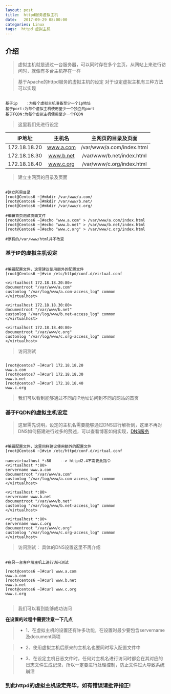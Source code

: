 ```yaml
---
layout: post
title:  httpd服务虚拟主机
date:   2017-09-29 08:00:00
categories: Linux 
tags:  httpd 虚拟主机
---
```




## 介绍

> 虚拟主机就是通过一台服务器，可以同时存在多个主页，从网站上来进行访问时，就像有多台主机存在一样

> 基于Apache的httpd服务的虚拟主机的设定
> 对于设定虚拟主机有三种方法可以实现

```shell

基于ip	:为每个虚拟主机准备至少一个ip地址
基于port:为每个虚拟主机使用至少一个独立的port
基于FQDN:为每个虚拟主机使用至少一个FQDN

```

> 这里我们先进行设定

IP地址| 主机名| 主网页的目录及页面
:---:| :---:| :---:
172.18.18.20| www.a.com| /var/www/a.com/index.html
172.18.18.30| www.b.net| /var/www/b.net/index.html
172.18.18.40| www.c.org| /var/www/c.org/index.html

> 建立主网页的目录及页面

```shell

#建立所需目录
[root@Centos6 ~]#mkdir /var/www/a.com/
[root@Centos6 ~]#mkdir /var/www/b.net/
[root@Centos6 ~]#mkdir /var/www/c.org/

#编辑首页测试页面文件
[root@Centos6 ~]#echo "www.a.com" > /var/www/a.com/index.html
[root@Centos6 ~]#echo "www.b.net" > /var/www/b.net/index.html
[root@Centos6 ~]#echo "www.c.org" > /var/www/c.org/index.html

#原有的/var/www/html并不改变

```
### 基于IP的虚拟主机设定

```shell

#编辑配置文件，这里建议使用额外的配置文件
[root@Centos6 ~]#vim /etc/httpd/conf.d/virtual.conf

<virtualhost 172.18.18.20:80>
documentroot "/var/www/a.com"
customlog "/var/log/www/a.com-access_log" common
</virtualhost>

<virtualhost 172.18.18.30:80>
documentroot "/var/www/b.net"
customlog "/var/log/www/b.net-access_log" common
</virtualhost>

<virtualhost 172.18.18.40:80>
documentroot "/var/www/c.org"
customlog "/var/log/www/c.org-access_log" common
</virtualhost>

```

> 访问测试

```shell

[root@centos7 ~]#curl 172.18.18.20
www.a.com
[root@centos7 ~]#curl 172.18.18.30
www.b.net
[root@centos7 ~]#curl 172.18.18.40
www.c.org

```

> 我们可以看到能够通过不同的IP地址访问到不同的网站的首页

### 基于FQDN的虚拟主机设定

> 这里需先说明，设定的主机名需要能够通过DNS进行解析到，这里不再对DNS如何搭建进行过多的赘述，可以查看博客如何实现，[DNS服务](http://www.daysunshine.com/blog/2017/09/20/linux-server-DNS "DNS服务")

```shell

#编辑配置文件，这里同样建议使用额外的配置文件
[root@Centos6 ~]#vim /etc/httpd/conf.d/virtual.conf

namevirtualhost *:80	--> httpd2.4不需要此指令
<virtualhost *:80>
servername www.a.com
documentroot "/var/www/a.com"
customlog "/var/log/www/a.com-access_log" common
</virtualhost>

<virtualhost *:80>
servername www.b.net
documentroot "/var/www/b.net"
customlog "/var/log/www/b.net-access_log" common
</virtualhost>

<virtualhost *:80>
servername www.c.org
documentroot "/var/www/c.org"
customlog "/var/log/www/c.org-access_log" common
</virtualhost>

```

> 访问测试：
> 具体的DNS设置这里不再介绍
 
```shell

#在另一台客户端主机上进行访问测试

[root@centos6 ~]#curl www.a.com
www.a.com
[root@centos6 ~]#curl www.b.net
www.b.net
[root@centos6 ~]#curl www.c.org
www.c.org


```

> 我们可以看到能够成功访问

**在设置的过程中需要注意一下几点**

> - 1、在虚拟主机的设置还有许多功能，在设置时最少要包含servername及document两项

> - 2、使用虚拟主机后原来的主机名也要同时写入配置文件中

> - 3、在设定主机日志文件时，任何对主机名进行访问时都会在其对应的日志文件生成记录，所以一定要进行处理控制，防止文件过大导致系统崩溃



### 到此httpd的虚拟主机设定完毕，如有错误请批评指正!















































